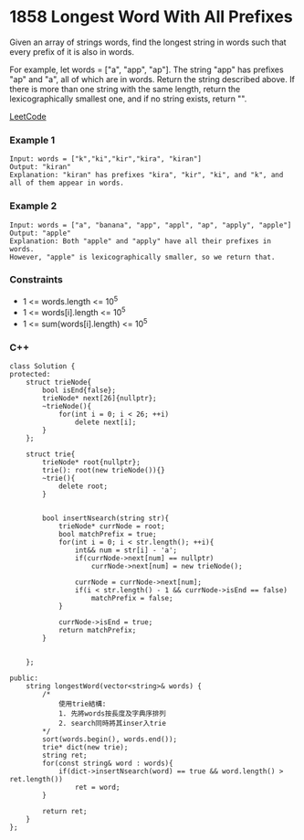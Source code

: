 # 1858 Longest Word With All Prefixes

Given an array of strings words, find the longest string in words such that every prefix of it is also in words.

For example, let words = ["a", "app", "ap"]. The string "app" has prefixes "ap" and "a", all of which are in words.
Return the string described above. If there is more than one string with the same length, return the lexicographically smallest one, and if no string exists, return "".

[LeetCode](https://leetcode.cn/problems/longest-word-with-all-prefixes/)


### Example 1

```
Input: words = ["k","ki","kir","kira", "kiran"]
Output: "kiran"
Explanation: "kiran" has prefixes "kira", "kir", "ki", and "k", and all of them appear in words.
```

### Example 2

```
Input: words = ["a", "banana", "app", "appl", "ap", "apply", "apple"]
Output: "apple"
Explanation: Both "apple" and "apply" have all their prefixes in words.
However, "apple" is lexicographically smaller, so we return that.
```


### Constraints

* 1 <= words.length <= 10<sup>5</sup>
* 1 <= words[i].length <= 10<sup>5</sup>
* 1 <= sum(words[i].length) <= 10<sup>5</sup>

### C++ 

```
class Solution {
protected:
    struct trieNode{
        bool isEnd{false};
        trieNode* next[26]{nullptr};
        ~trieNode(){
            for(int i = 0; i < 26; ++i)
                delete next[i];
        }
    };

    struct trie{
        trieNode* root{nullptr};
        trie(): root(new trieNode()){}
        ~trie(){
            delete root;
        }
    

        bool insertNsearch(string str){
            trieNode* currNode = root;
            bool matchPrefix = true;
            for(int i = 0; i < str.length(); ++i){
                int&& num = str[i] - 'a';
                if(currNode->next[num] == nullptr)
                    currNode->next[num] = new trieNode();
                
                currNode = currNode->next[num];
                if(i < str.length() - 1 && currNode->isEnd == false)
                    matchPrefix = false;
            }

            currNode->isEnd = true;
            return matchPrefix;
        }

        
    };

public:
    string longestWord(vector<string>& words) {
        /*
            使用trie結構:
            1. 先將words按長度及字典序排列
            2. search同時將其inser入trie
        */
        sort(words.begin(), words.end());
        trie* dict(new trie);
        string ret;
        for(const string& word : words){
            if(dict->insertNsearch(word) == true && word.length() > ret.length())
                ret = word;
        }

        return ret;
    }
};
```